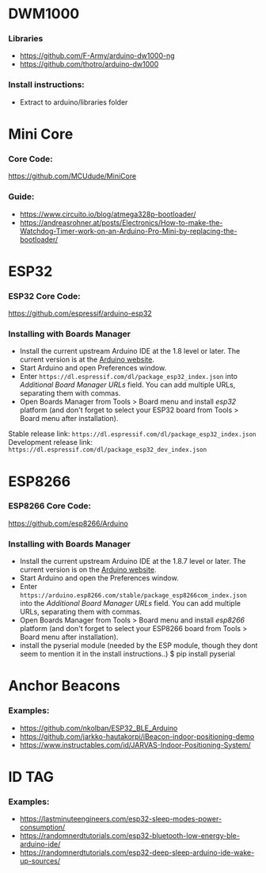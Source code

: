 
# DWM1000

### Libraries
- https://github.com/F-Army/arduino-dw1000-ng
- https://github.com/thotro/arduino-dw1000

### Install instructions:
- Extract to arduino/libraries folder

# Mini Core

### Core Code:
https://github.com/MCUdude/MiniCore

### Guide:
- https://www.circuito.io/blog/atmega328p-bootloader/
- https://andreasrohner.at/posts/Electronics/How-to-make-the-Watchdog-Timer-work-on-an-Arduino-Pro-Mini-by-replacing-the-bootloader/

# ESP32

### ESP32 Core Code:
https://github.com/espressif/arduino-esp32

### Installing with Boards Manager
- Install the current upstream Arduino IDE at the 1.8 level or later. The current version is at the [Arduino website](http://www.arduino.cc/en/main/software).
- Start Arduino and open Preferences window.
- Enter ```https://dl.espressif.com/dl/package_esp32_index.json``` into *Additional Board Manager URLs* field. You can add multiple URLs, separating them with commas.
- Open Boards Manager from Tools > Board menu and install *esp32* platform (and don't forget to select your ESP32 board from Tools > Board menu after installation).

Stable release link: `https://dl.espressif.com/dl/package_esp32_index.json`
Development release link: `https://dl.espressif.com/dl/package_esp32_dev_index.json`


# ESP8266

### ESP8266 Core Code:
https://github.com/esp8266/Arduino

### Installing with Boards Manager
- Install the current upstream Arduino IDE at the 1.8.7 level or later. The current version is on the [Arduino website](https://www.arduino.cc/en/main/software).
- Start Arduino and open the Preferences window.
- Enter ```https://arduino.esp8266.com/stable/package_esp8266com_index.json``` into the *Additional Board Manager URLs* field. You can add multiple URLs, separating them with commas.
- Open Boards Manager from Tools > Board menu and install *esp8266* platform (and don't forget to select your ESP8266 board from Tools > Board menu after installation).
- install the pyserial module (needed by the ESP module, though they dont seem to mention it in the install instructions..)
  $ pip install pyserial

# Anchor Beacons

### Examples:
- https://github.com/nkolban/ESP32_BLE_Arduino
- https://github.com/jarkko-hautakorpi/iBeacon-indoor-positioning-demo
- https://www.instructables.com/id/JARVAS-Indoor-Positioning-System/

# ID TAG

### Examples:
- https://lastminuteengineers.com/esp32-sleep-modes-power-consumption/
- https://randomnerdtutorials.com/esp32-bluetooth-low-energy-ble-arduino-ide/
- https://randomnerdtutorials.com/esp32-deep-sleep-arduino-ide-wake-up-sources/
